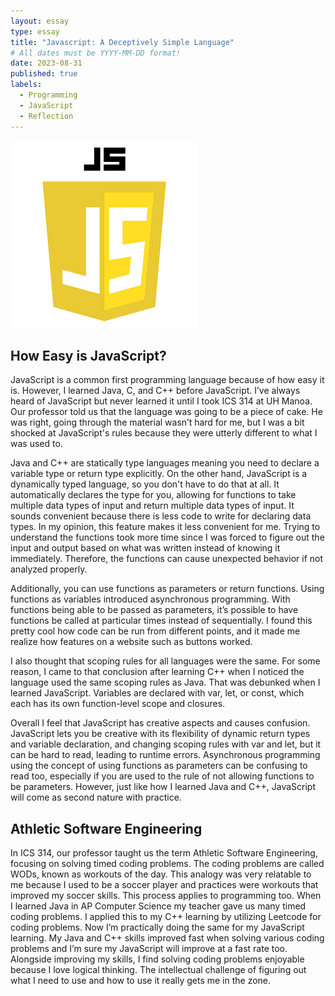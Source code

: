 ```yaml
---
layout: essay
type: essay
title: "Javascript: A Deceptively Simple Language"
# All dates must be YYYY-MM-DD format!
date: 2023-08-31
published: true
labels:
  - Programming
  - JavaScript
  - Reflection
---
```

<img width="300px" length="540px" class="rounded float-start pe-4" src="../img/javascript/javascript-logo.png">

## How Easy is JavaScript?

JavaScript is a common first programming language because of how easy it is. However, I learned Java, C, and C++ before JavaScript. I’ve always heard of JavaScript but never learned it until I took ICS 314 at UH Manoa. Our professor told us that the language was going to be a piece of cake. He was right, going through the material wasn’t hard for me, but I was a bit shocked at JavaScript's rules because they were utterly different to what I was used to.

Java and C++ are statically type languages meaning you need to declare a variable type or return type explicitly. On the other hand, JavaScript is a dynamically typed language, so you don't have to do that at all. It automatically declares the type for you, allowing for functions to take multiple data types of input and return multiple data types of input. It sounds convenient because there is less code to write for declaring data types. In my opinion, this feature makes it less convenient for me. Trying to understand the functions took more time since I was forced to figure out the input and output based on what was written instead of knowing it immediately. Therefore, the functions can cause unexpected behavior if not analyzed properly.

Additionally, you can use functions as parameters or return functions. Using functions as variables introduced asynchronous programming. With functions being able to be passed as parameters, it’s possible to have functions be called at particular times instead of sequentially. I found this pretty cool how code can be run from different points, and it made me realize how features on a website such as buttons worked.

I also thought that scoping rules for all languages were the same. For some reason, I came to that conclusion after learning C++ when I noticed the language used the same scoping rules as Java. That was debunked when I learned JavaScript. Variables are declared with var, let, or const, which each has its own function-level scope and closures.

Overall I feel that JavaScript has creative aspects and causes confusion. JavaScript lets you be creative with its flexibility of dynamic return types and variable declaration, and changing scoping rules with var and let, but it can be hard to read, leading to runtime errors. Asynchronous programming using the concept of using functions as parameters can be confusing to read too, especially if you are used to the rule of not allowing functions to be parameters. However, just like how I learned Java and C++, JavaScript will come as second nature with practice.

## Athletic Software Engineering

In ICS 314, our professor taught us the term Athletic Software Engineering, focusing on solving timed coding problems. The coding problems are called WODs, known as workouts of the day. This analogy was very relatable to me because I used to be a soccer player and practices were workouts that improved my soccer skills. This process applies to programming too. When I learned Java in AP Computer Science my teacher gave us many timed coding problems. I applied this to my C++ learning by utilizing Leetcode for coding problems. Now I’m practically doing the same for my JavaScript learning. My Java and C++ skills improved fast when solving various coding problems and I’m sure my JavaScript will improve at a fast rate too. Alongside improving my skills, I find solving coding problems enjoyable because I love logical thinking. The intellectual challenge of figuring out what I need to use and how to use it really gets me in the zone.
